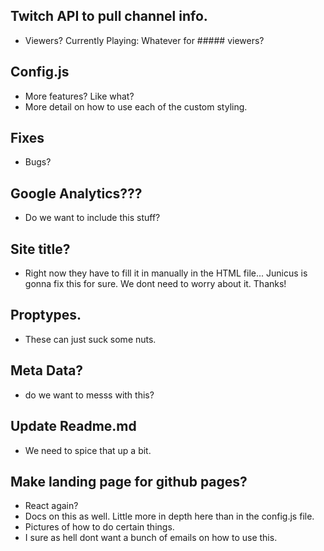 ## Twitch API to pull channel info.

* Viewers? Currently Playing: Whatever for ##### viewers?

## Config.js

* More features? Like what?
* More detail on how to use each of the custom styling.

## Fixes

* Bugs?

## Google Analytics???

* Do we want to include this stuff?

## Site title?

* Right now they have to fill it in manually in the HTML file... Junicus is
  gonna fix this for sure. We dont need to worry about it. Thanks!

## Proptypes.

* These can just suck some nuts.

## Meta Data?

* do we want to messs with this?

## Update Readme.md

* We need to spice that up a bit.

## Make landing page for github pages?

* React again?
* Docs on this as well. Little more in depth here than in the config.js file.
* Pictures of how to do certain things.
* I sure as hell dont want a bunch of emails on how to use this.
